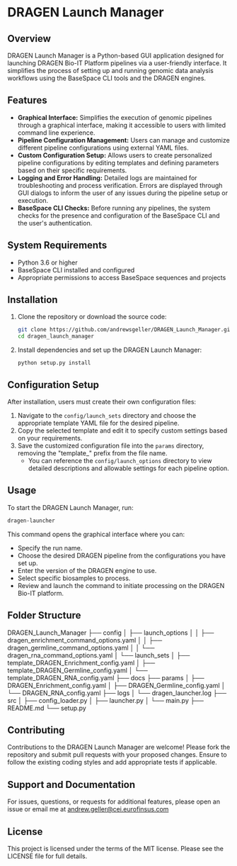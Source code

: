 # DRAGEN Launch Manager

## Overview
DRAGEN Launch Manager is a Python-based GUI application designed for launching DRAGEN Bio-IT Platform pipelines via a user-friendly interface. It simplifies the process of setting up and running genomic data analysis workflows using the BaseSpace CLI tools and the DRAGEN engines.

## Features
- **Graphical Interface:** Simplifies the execution of genomic pipelines through a graphical interface, making it accessible to users with limited command line experience.
- **Pipeline Configuration Management:** Users can manage and customize different pipeline configurations using external YAML files.
- **Custom Configuration Setup:** Allows users to create personalized pipeline configurations by editing templates and defining parameters based on their specific requirements.
- **Logging and Error Handling:** Detailed logs are maintained for troubleshooting and process verification. Errors are displayed through GUI dialogs to inform the user of any issues during the pipeline setup or execution.
- **BaseSpace CLI Checks:** Before running any pipelines, the system checks for the presence and configuration of the BaseSpace CLI and the user's authentication.

## System Requirements
- Python 3.6 or higher
- BaseSpace CLI installed and configured
- Appropriate permissions to access BaseSpace sequences and projects

## Installation
1. Clone the repository or download the source code:
    ```bash
    git clone https://github.com/andrewsgeller/DRAGEN_Launch_Manager.git
    cd dragen_launch_manager
    ```
2. Install dependencies and set up the DRAGEN Launch Manager:
    ```arduino
    python setup.py install
    ```

## Configuration Setup
After installation, users must create their own configuration files:
1. Navigate to the `config/launch_sets` directory and choose the appropriate template YAML file for the desired pipeline.
2. Copy the selected template and edit it to specify custom settings based on your requirements.
3. Save the customized configuration file into the `params` directory, removing the "template_" prefix from the file name.
   - You can reference the `config/launch_options` directory to view detailed descriptions and allowable settings for each pipeline option.

## Usage
To start the DRAGEN Launch Manager, run:
```bash
dragen-launcher
```

This command opens the graphical interface where you can:

- Specify the run name.
- Choose the desired DRAGEN pipeline from the configurations you have set up.
- Enter the version of the DRAGEN engine to use.
- Select specific biosamples to process.
- Review and launch the command to initiate processing on the DRAGEN Bio-IT platform.

## Folder Structure

DRAGEN_Launch_Manager
├── config
│   ├── launch_options
│   │   ├── dragen_enrichment_command_options.yaml
│   │   ├── dragen_germline_command_options.yaml
│   │   └── dragen_rna_command_options.yaml
│   └── launch_sets
│       ├── template_DRAGEN_Enrichment_config.yaml
│       ├── template_DRAGEN_Germline_config.yaml
│       └── template_DRAGEN_RNA_config.yaml
├── docs
├── params
│   ├── DRAGEN_Enrichment_config.yaml
│   ├── DRAGEN_Germline_config.yaml
│   └── DRAGEN_RNA_config.yaml
├── logs
│   └── dragen_launcher.log
├── src
│   ├── config_loader.py
│   ├── launcher.py
│   └── main.py
├── README.md
└── setup.py

## Contributing
Contributions to the DRAGEN Launch Manager are welcome! Please fork the repository and submit pull requests with your proposed changes. Ensure to follow the existing coding styles and add appropriate tests if applicable.

## Support and Documentation
For issues, questions, or requests for additional features, please open an issue or email me at andrew.geller@cei.eurofinsus.com

## License
This project is licensed under the terms of the MIT license. Please see the LICENSE file for full details.
